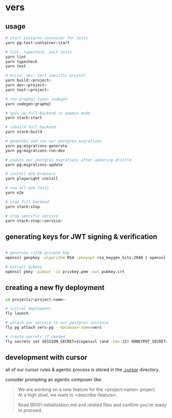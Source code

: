 # vers

## usage

```sh
# start postgres container for tests
yarn pg:test-container:start

# lint, typecheck, unit tests
yarn lint
yarn typecheck
yarn test

# build, dev, test specific project
yarn build:<project>
yarn dev:<project>
yarn test:<project>

# run graphql types codegen
yarn codegen:graphql

# spin up full backend in daemon mode
yarn stack:start

# rebuild full backend
yarn stack:build

# generate and run our postgres migrations
yarn pg:migrations-generate
yarn pg:migrations-run:dev

# update our postgres migrations after updating drizzle
yarn pg:migrations-update

# install e2e browsers
yarn playwright install

# run all e2e tests
yarn e2e

# stop full backend
yarn stack:stop

# stop specific service
yarn stack:stop:<service>
```

## generating keys for JWT signing & verification

```sh

# generate rs256 private key
openssl genpkey -algorithm RSA -pkeyopt rsa_keygen_bits:2048 | openssl pkcs8 -topk8 -nocrypt > privkey.pem

# extract pubkey
openssl pkey -pubout -in privkey.pem -out pubkey.crt
```

## creating a new fly deployment

```sh
cd projects/<project-name>

# initial deployment
fly launch

# attach our service to our postgres instance
fly pg attach vers-pg --database-name=vers

# create secrets if needed
fly secrets set SESSION_SECRET=$(openssl rand -hex 32) HONEYPOT_SECRET=$(openssl rand -hex 32)
```

## development with cursor

all of our cursor rules & agentic process is stored in the [.cursor](.cursor) directory.

consider prompting an agentic composer like:

> We are working on a new feature for the \<project-name> project.  
> At a high level, we want to \<describe-feature>.
>
> Read @001-initialization.md and related files and confirm you're ready to proceed.
